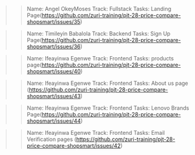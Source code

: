 >>Name: Angel OkeyMoses 
  Track: Fullstack 
  Tasks: Landing Page(https://github.com/zuri-training/pjt-28-price-compare-shopsmart/issues/35)
  
>>Name: Timileyin Babalola 
  Track: Backend 
  Tasks: Sign Up Page(https://github.com/zuri-training/pjt-28-price-compare-shopsmart/issues/36)

>>Name: Ifeayinwa Egenwe
  Track: Frontend 
  Tasks: products page(https://github.com/zuri-training/pjt-28-price-compare-shopsmart/issues/40)

>>Name: Ifeayinwa Egenwe
  Track: Frontend 
  Tasks: About us page (https://github.com/zuri-training/pjt-28-price-compare-shopsmart/issues/43)
  
  >>Name: Ifeayinwa Egenwe
  Track: Frontend 
  Tasks: Lenovo Brands Page(https://github.com/zuri-training/pjt-28-price-compare-shopsmart/issues/44)
  
  >>Name: Ifeayinwa Egenwe
  Track: Frontend 
  Tasks: Email Verification pages (https://github.com/zuri-training/pjt-28-price-compare-shopsmart/issues/42)


